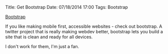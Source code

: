 Title: Get Bootstrap
Date: 07/18/2014 17:00
Tags: Bootstrap

[Bootstrap](http://www.getbootstrap.com)

If you like making mobile first, accessible websites - check out bootstrap.  A twitter project that is really making webdev better, bootstrap lets you build a site that is clean and ready for all devices.

I don't work for them, I'm just a fan. 
